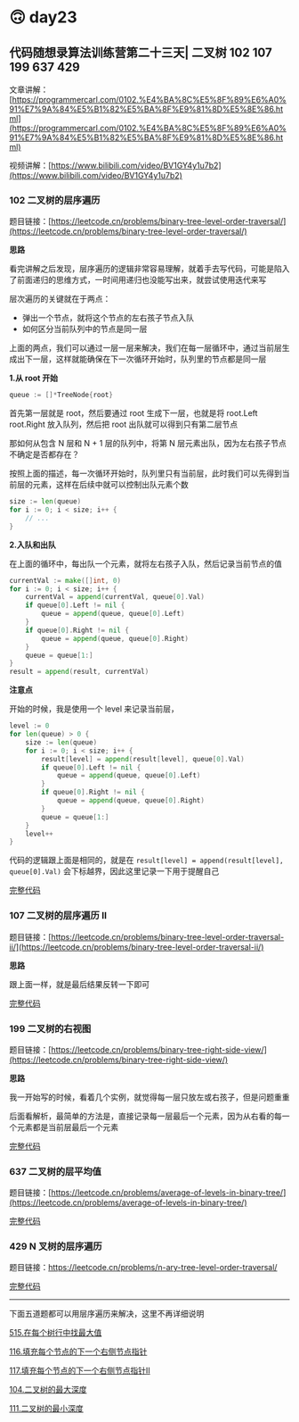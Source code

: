 # 🙃 day23

## 代码随想录算法训练营第二十三天| 二叉树 102 107 199 637 429

文章讲解：[https://programmercarl.com/0102.%E4%BA%8C%E5%8F%89%E6%A0%91%E7%9A%84%E5%B1%82%E5%BA%8F%E9%81%8D%E5%8E%86.html](https://programmercarl.com/0102.%E4%BA%8C%E5%8F%89%E6%A0%91%E7%9A%84%E5%B1%82%E5%BA%8F%E9%81%8D%E5%8E%86.html)

视频讲解：[https://www.bilibili.com/video/BV1GY4y1u7b2](https://www.bilibili.com/video/BV1GY4y1u7b2)

### 102 二叉树的层序遍历

题目链接：[https://leetcode.cn/problems/binary-tree-level-order-traversal/](https://leetcode.cn/problems/binary-tree-level-order-traversal/)

**思路**

看完讲解之后发现，层序遍历的逻辑非常容易理解，就着手去写代码，可能是陷入了前面递归的思维方式，一时间用递归也没能写出来，就尝试使用迭代来写

层次遍历的关键就在于两点：

* 弹出一个节点，就将这个节点的左右孩子节点入队
* 如何区分当前队列中的节点是同一层

上面的两点，我们可以通过一层一层来解决，我们在每一层循环中，通过当前层生成出下一层，这样就能确保在下一次循环开始时，队列里的节点都是同一层

**1.从 root 开始**

```go
queue := []*TreeNode{root}
```

首先第一层就是 root，然后要通过 root 生成下一层，也就是将 root.Left root.Right 放入队列，然后把 root 出队就可以得到只有第二层节点

那如何从包含 N 层和 N + 1 层的队列中，将第 N 层元素出队，因为左右孩子节点不确定是否都存在？

按照上面的描述，每一次循环开始时，队列里只有当前层，此时我们可以先得到当前层的元素，这样在后续中就可以控制出队元素个数

```go
size := len(queue)
for i := 0; i < size; i++ {
    // ...
}
```

**2.入队和出队**

在上面的循环中，每出队一个元素，就将左右孩子入队，然后记录当前节点的值

```go
currentVal := make([]int, 0)
for i := 0; i < size; i++ {
    currentVal = append(currentVal, queue[0].Val)
    if queue[0].Left != nil {
        queue = append(queue, queue[0].Left)
    }
    if queue[0].Right != nil {
        queue = append(queue, queue[0].Right)
    }
    queue = queue[1:]
}
result = append(result, currentVal)
```

**注意点**

开始的时候，我是使用一个 level 来记录当前层，

```go
level := 0 
for len(queue) > 0 {
    size := len(queue)
    for i := 0; i < size; i++ {
        result[level] = append(result[level], queue[0].Val)
        if queue[0].Left != nil {
            queue = append(queue, queue[0].Left)
        }
        if queue[0].Right != nil {
            queue = append(queue, queue[0].Right)
        }
        queue = queue[1:]
    }
    level++
}
```

代码的逻辑跟上面是相同的，就是在 `result[level] = append(result[level], queue[0].Val)` 会下标越界，因此这里记录一下用于提醒自己

[完整代码](https://github.com/hd2yao/leetcode/tree/master/training/day23/0102\_binary\_tree\_level\_order\_traversal.go)

### 107 二叉树的层序遍历 II

题目链接：[https://leetcode.cn/problems/binary-tree-level-order-traversal-ii/](https://leetcode.cn/problems/binary-tree-level-order-traversal-ii/)

**思路**

跟上面一样，就是最后结果反转一下即可

[完整代码](https://github.com/hd2yao/leetcode/tree/master/training/day23/0107\_binary\_tree\_level\_order\_traversal\_ii.go)

### 199 二叉树的右视图

题目链接：[https://leetcode.cn/problems/binary-tree-right-side-view/](https://leetcode.cn/problems/binary-tree-right-side-view/)

**思路**

我一开始写的时候，看着几个实例，就觉得每一层只放左或右孩子，但是问题重重

后面看解析，最简单的方法是，直接记录每一层最后一个元素，因为从右看的每一个元素都是当前层最后一个元素

[完整代码](https://github.com/hd2yao/leetcode/tree/master/training/day23/0199\_binary\_tree\_right\_side\_view.go)

### 637 二叉树的层平均值

题目链接：[https://leetcode.cn/problems/average-of-levels-in-binary-tree/](https://leetcode.cn/problems/average-of-levels-in-binary-tree/)

[完整代码](https://github.com/hd2yao/leetcode/tree/master/training/day23/0637\_average\_of\_levels\_in\_binary\_tree.go)

### 429 N 叉树的层序遍历

题目链接：https://leetcode.cn/problems/n-ary-tree-level-order-traversal/

[完整代码](https://github.com/hd2yao/leetcode/tree/master/training/day23/0429\_n\_ary\_tree\_level\_order\_traversal.go)

***

下面五道题都可以用层序遍历来解决，这里不再详细说明

[515.在每个树行中找最大值](https://leetcode.cn/problems/find-largest-value-in-each-tree-row/)

[116.填充每个节点的下一个右侧节点指针](https://leetcode.cn/problems/populating-next-right-pointers-in-each-node/)

[117.填充每个节点的下一个右侧节点指针II](https://leetcode.cn/problems/populating-next-right-pointers-in-each-node-ii/)

[104.二叉树的最大深度](https://leetcode.cn/problems/populating-next-right-pointers-in-each-node/)

[111.二叉树的最小深度](https://leetcode.cn/problems/minimum-depth-of-binary-tree/description/)
